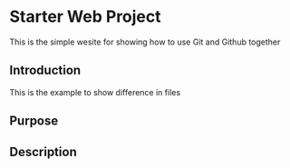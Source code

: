 # Starter Web Project 

This is the simple wesite for
showing how to use Git and Github together

## Introduction 
This is the example to show difference in files

## Purpose

## Description
